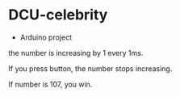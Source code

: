 # DCU-celebrity
* Arduino project


the number is increasing by 1 every 1ms.

If you press button, the number stops increasing.

If number is 107, you win.
